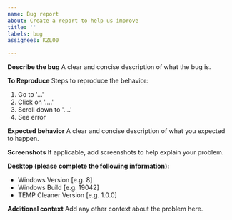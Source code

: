 ```yaml
---
name: Bug report
about: Create a report to help us improve
title: ''
labels: bug
assignees: KZL00

---
```


**Describe the bug**
A clear and concise description of what the bug is.

**To Reproduce**
Steps to reproduce the behavior:
1. Go to '...'
2. Click on '....'
3. Scroll down to '....'
4. See error

**Expected behavior**
A clear and concise description of what you expected to happen.

**Screenshots**
If applicable, add screenshots to help explain your problem.

**Desktop (please complete the following information):**
- Windows Version [e.g. 8]
- Windows Build [e.g. 19042]
- TEMP Cleaner Version [e.g. 1.0.0]

**Additional context**
Add any other context about the problem here.
